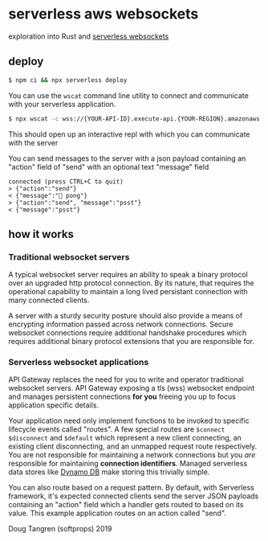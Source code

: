 # serverless aws websockets

exploration into Rust and [serverless websockets](https://serverless.com/framework/docs/providers/aws/events/websocket/)


## deploy

```sh
$ npm ci && npx serverless deploy
```

You can use the `wscat` command line utility to connect and communicate with your
serverless application.

```sh
$ npx wscat -c wss://{YOUR-API-ID}.execute-api.{YOUR-REGION}.amazonaws.com/dev
```

This should open up an interactive repl with which you can communicate with the server

You can send messages to the server with a json payload containing an "action" field of "send" with an optional text "message" field

```
connected (press CTRL+C to quit)
> {"action":"send"}
< {"message":"🏓 pong"}
> {"action":"send", "message":"psst"}
< {"message":"psst"}
```

## how it works

### Traditional websocket servers

A typical websocket server requires an ability to speak a binary protocol over an upgraded
http protocol connection. By its nature, that requires the operational capability to maintain a
long lived persistant connection with many connected clients.

A server with a sturdy security posture should
also provide a means of encrypting information passed across network connections. Secure websocket connections require additional handshake procedures which requires additional binary protocol extensions that you are responsible for.

### Serverless websocket applications

API Gateway replaces the need for you to write and operator traditional websocket servers. API Gateway exposing a tls (wss) websocket endpoint and manages persistent connections **for you** freeing you up to focus application specific details.

Your application need only implement functions to be invoked to specific lifecycle events called "routes". A few special routes are `$connect` `$disconnect` and `$default` which represent a new client connecting, an existing client disconnecting, and an unmapped request route respectively. You are not responsible for maintaining a network connections but you _are_ responsible
for maintaining **connection identifiers**. Managed serverless data stores like [Dynamo DB](https://aws.amazon.com/dynamodb/) make storing this trivially simple.

You can also route based on a request pattern. By default, with Serverless framework, it's expected connected clients send the server JSON payloads containing an "action" field which a handler gets routed to based on its value. This example application routes on an action called "send".


Doug Tangren (softprops) 2019
